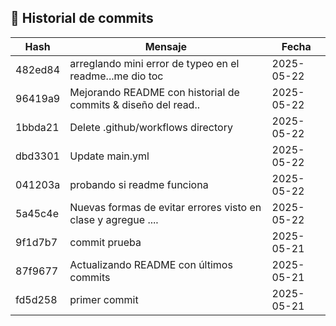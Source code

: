 ## 📜 Historial de commits

| Hash    | Mensaje                                                        | Fecha      |
|---------|----------------------------------------------------------------|------------|
| 482ed84 | arreglando mini error de typeo en el readme...me dio toc       | 2025-05-22 |
| 96419a9 | Mejorando README con historial de commits & diseño del read..  | 2025-05-22 |
| 1bbda21 | Delete .github/workflows directory                             | 2025-05-22 |
| dbd3301 | Update main.yml                                                | 2025-05-22 |
| 041203a | probando si readme funciona                                    | 2025-05-22 |
| 5a45c4e | Nuevas formas de evitar errores visto en clase y agregue ....  | 2025-05-22 |
| 9f1d7b7 | commit prueba                                                  | 2025-05-21 |
| 87f9677 | Actualizando README con últimos commits                        | 2025-05-21 |
| fd5d258 | primer commit                                                  | 2025-05-21 |
